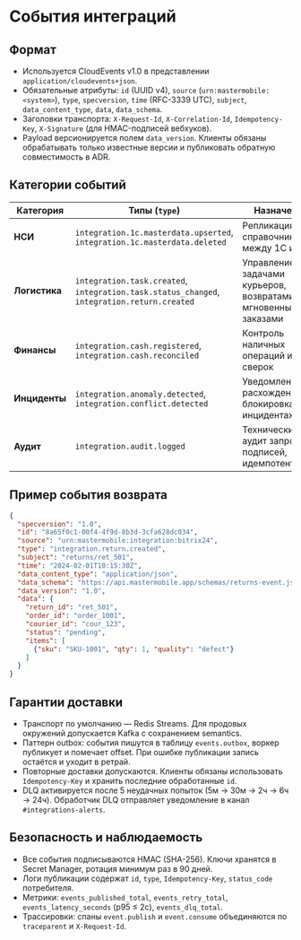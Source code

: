 <!-- filename: docs/integrations/events.md -->

# События интеграций

## Формат
- Используется CloudEvents v1.0 в представлении `application/cloudevents+json`.
- Обязательные атрибуты: `id` (UUID v4), `source` (`urn:mastermobile:<system>`), `type`, `specversion`, `time` (RFC-3339 UTC), `subject`, `data_content_type`, `data`, `data_schema`.
- Заголовки транспорта: `X-Request-Id`, `X-Correlation-Id`, `Idempotency-Key`, `X-Signature` (для HMAC-подписей вебхуков).
- Payload версионируется полем `data_version`. Клиенты обязаны обрабатывать только известные версии и публиковать обратную совместимость в ADR.

## Категории событий
| Категория | Типы (`type`) | Назначение |
| --- | --- | --- |
| **НСИ** | `integration.1c.masterdata.upserted`, `integration.1c.masterdata.deleted` | Репликация справочников между 1С и MW |
| **Логистика** | `integration.task.created`, `integration.task.status_changed`, `integration.return.created` | Управление задачами курьеров, возвратами и мгновенными заказами |
| **Финансы** | `integration.cash.registered`, `integration.cash.reconciled` | Контроль наличных операций и сверок |
| **Инциденты** | `integration.anomaly.detected`, `integration.conflict.detected` | Уведомление о расхождениях, блокировках и инцидентах SLA |
| **Аудит** | `integration.audit.logged` | Технический аудит запросов, подписей, идемпотентности |

## Пример события возврата
```json
{
  "specversion": "1.0",
  "id": "8a65f0c1-00f4-4f9d-8b3d-3cfa628dc034",
  "source": "urn:mastermobile:integration:bitrix24",
  "type": "integration.return.created",
  "subject": "returns/ret_501",
  "time": "2024-02-01T10:15:30Z",
  "data_content_type": "application/json",
  "data_schema": "https://api.mastermobile.app/schemas/returns-event.json",
  "data_version": "1.0",
  "data": {
    "return_id": "ret_501",
    "order_id": "order_1001",
    "courier_id": "cour_123",
    "status": "pending",
    "items": [
      {"sku": "SKU-1001", "qty": 1, "quality": "defect"}
    ]
  }
}
```

## Гарантии доставки
- Транспорт по умолчанию — Redis Streams. Для продовых окружений допускается Kafka с сохранением semantics.
- Паттерн outbox: события пишутся в таблицу `events.outbox`, воркер публикует и помечает offset. При ошибке публикации запись остаётся и уходит в ретрай.
- Повторные доставки допускаются. Клиенты обязаны использовать `Idempotency-Key` и хранить последние обработанные `id`.
- DLQ активируется после 5 неудачных попыток (5м → 30м → 2ч → 6ч → 24ч). Обработчик DLQ отправляет уведомление в канал `#integrations-alerts`.

## Безопасность и наблюдаемость
- Все события подписываются HMAC (SHA-256). Ключи хранятся в Secret Manager, ротация минимум раз в 90 дней.
- Логи публикации содержат `id`, `type`, `Idempotency-Key`, `status_code` потребителя.
- Метрики: `events_published_total`, `events_retry_total`, `events_latency_seconds` (p95 ≤ 2с), `events_dlq_total`.
- Трассировки: спаны `event.publish` и `event.consume` объединяются по `traceparent` и `X-Request-Id`.
